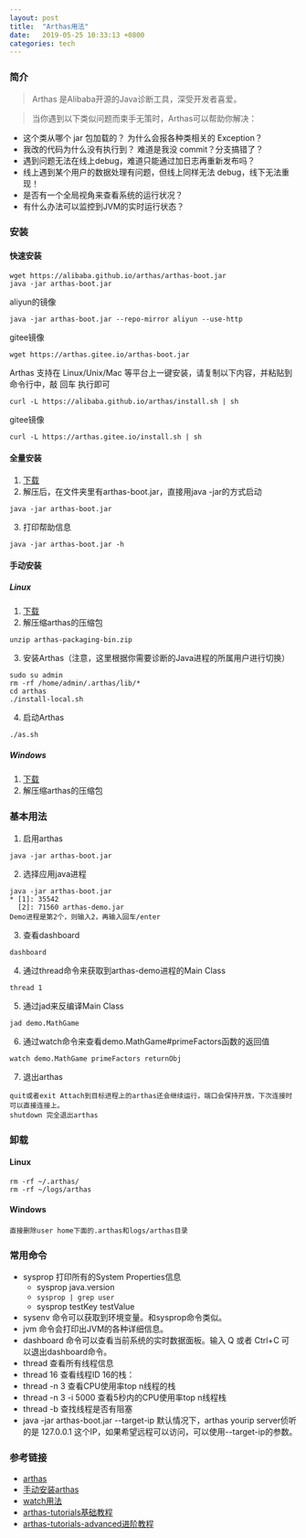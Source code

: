 ```yaml
---
layout: post
title:  "Arthas用法"
date:   2019-05-25 10:33:13 +0800
categories: tech
---
```

### 简介
> Arthas 是Alibaba开源的Java诊断工具，深受开发者喜爱。

> 当你遇到以下类似问题而束手无策时，Arthas可以帮助你解决：

- 这个类从哪个 jar 包加载的？ 为什么会报各种类相关的 Exception？
- 我改的代码为什么没有执行到？
难道是我没 commit？分支搞错了？
- 遇到问题无法在线上debug，难道只能通过加日志再重新发布吗？
- 线上遇到某个用户的数据处理有问题，但线上同样无法 debug，线下无法重现！
- 是否有一个全局视角来查看系统的运行状况？
- 有什么办法可以监控到JVM的实时运行状态？

### 安装
#### 快速安装

```
wget https://alibaba.github.io/arthas/arthas-boot.jar
java -jar arthas-boot.jar
```
aliyun的镜像

```
java -jar arthas-boot.jar --repo-mirror aliyun --use-http
```
gitee镜像

```
wget https://arthas.gitee.io/arthas-boot.jar
```
Arthas 支持在 Linux/Unix/Mac 等平台上一键安装，请复制以下内容，并粘贴到命令行中，敲 回车 执行即可

```
curl -L https://alibaba.github.io/arthas/install.sh | sh
```
gitee镜像

```
curl -L https://arthas.gitee.io/install.sh | sh
```


#### 全量安装
1. [下载](http://repository.sonatype.org/service/local/artifact/maven/redirect?r=central-proxy&g=com.taobao.arthas&a=arthas-packaging&e=zip&c=bin&v=LATEST)
2. 解压后，在文件夹里有arthas-boot.jar，直接用java -jar的方式启动

```
java -jar arthas-boot.jar
```

3. 打印帮助信息

```
java -jar arthas-boot.jar -h
```

#### 手动安装
##### Linux
1. [下载](https://maven.aliyun.com/repository/public/com/taobao/arthas/arthas-packaging/3.x.x/arthas-packaging-3.x.x-bin.zip)
2. 解压缩arthas的压缩包
```
unzip arthas-packaging-bin.zip
```
3. 安装Arthas（注意，这里根据你需要诊断的Java进程的所属用户进行切换）
```
sudo su admin
rm -rf /home/admin/.arthas/lib/*
cd arthas
./install-local.sh
```
4. 启动Arthas
```
./as.sh
```
##### Windows
1. [下载](https://maven.aliyun.com/repository/public/com/taobao/arthas/arthas-packaging/3.x.x/arthas-packaging-3.x.x-bin.zip)
2. 解压缩arthas的压缩包

### 基本用法
1. 启用arthas

```
java -jar arthas-boot.jar
```

2. 选择应用java进程

```
java -jar arthas-boot.jar
* [1]: 35542
  [2]: 71560 arthas-demo.jar
Demo进程是第2个，则输入2，再输入回车/enter
```

3. 查看dashboard

```
dashboard
```

4. 通过thread命令来获取到arthas-demo进程的Main Class

```
thread 1
```

5. 通过jad来反编译Main Class

```
jad demo.MathGame
```

6. 通过watch命令来查看demo.MathGame#primeFactors函数的返回值

```
watch demo.MathGame primeFactors returnObj
```

7.  退出arthas

```
quit或者exit Attach到目标进程上的arthas还会继续运行，端口会保持开放，下次连接时可以直接连接上。
shutdown 完全退出arthas
```

### 卸载
#### Linux

```
rm -rf ~/.arthas/
rm -rf ~/logs/arthas
```

#### Windows

```
直接删除user home下面的.arthas和logs/arthas目录
```

### 常用命令
- sysprop 打印所有的System Properties信息
    - sysprop java.version
    - ``` sysprop | grep user ``` 
    - sysprop testKey testValue
- sysenv 命令可以获取到环境变量。和sysprop命令类似。
- jvm 命令会打印出JVM的各种详细信息。
- dashboard 命令可以查看当前系统的实时数据面板。输入 Q 或者 Ctrl+C 可以退出dashboard命令。
- thread 查看所有线程信息 
- thread 16 查看线程ID 16的栈：
- thread -n 3 查看CPU使用率top n线程的栈
- thread -n 3 -i 5000 查看5秒内的CPU使用率top n线程栈
- thread -b 查找线程是否有阻塞
- java -jar arthas-boot.jar --target-ip 默认情况下，arthas yourip server侦听的是 127.0.0.1 这个IP，如果希望远程可以访问，可以使用--target-ip的参数。

### 参考链接
- [arthas](https://alibaba.github.io/arthas/index.html)
- [手动安装arthas](https://alibaba.github.io/arthas/manual-install.html)
- [watch用法](https://alibaba.github.io/arthas/watch.html)
- [arthas-tutorials基础教程](https://alibaba.github.io/arthas/arthas-tutorials?language=cn)
- [arthas-tutorials-advanced进阶教程](https://alibaba.github.io/arthas/arthas-tutorials?language=cn&id=arthas-advanced)